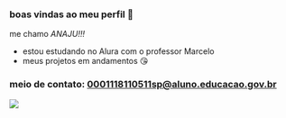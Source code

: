 ### boas vindas ao meu perfil 💝

me chamo _ANAJU!!!_
- estou estudando no Alura com o professor Marcelo
- meus projetos em andamentos 😘

### meio de contato: 0001118110511sp@aluno.educacao.gov.br
![](https://media1.tenor.com/m/zLpqBWxHl_EAAAAd/inside-out-inside-out-2.gif)
